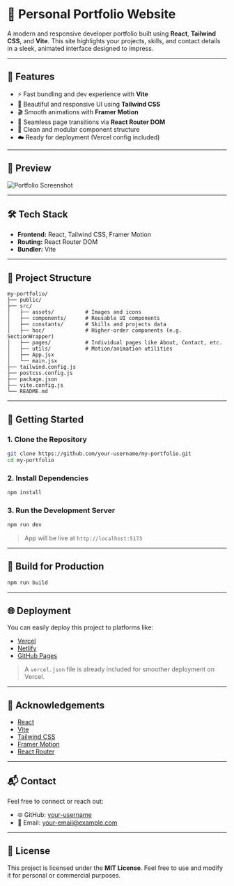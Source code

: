 
# 💼 Personal Portfolio Website

A modern and responsive developer portfolio built using **React**, **Tailwind CSS**, and **Vite**. This site highlights your projects, skills, and contact details in a sleek, animated interface designed to impress.

---

## 🚀 Features

- ⚡ Fast bundling and dev experience with **Vite**
- 💅 Beautiful and responsive UI using **Tailwind CSS**
- 🎬 Smooth animations with **Framer Motion**
- 🔀 Seamless page transitions via **React Router DOM**
- 🧩 Clean and modular component structure
- ☁️ Ready for deployment (Vercel config included)

---

## 📸 Preview

<!-- Replace this image URL with a real screenshot -->
![Portfolio Screenshot](https://via.placeholder.com/1000x500.png?text=Portfolio+Website)

---

## 🛠️ Tech Stack

- **Frontend:** React, Tailwind CSS, Framer Motion
- **Routing:** React Router DOM
- **Bundler:** Vite

---

## 📂 Project Structure

```
my-portfolio/
├── public/
├── src/
│   ├── assets/          # Images and icons
│   ├── components/      # Reusable UI components
│   ├── constants/       # Skills and projects data
│   ├── hoc/             # Higher-order components (e.g. SectionWrapper)
│   ├── pages/           # Individual pages like About, Contact, etc.
│   ├── utils/           # Motion/animation utilities
│   ├── App.jsx
│   └── main.jsx
├── tailwind.config.js
├── postcss.config.js
├── package.json
├── vite.config.js
└── README.md
```

---

## 🧪 Getting Started

### 1. Clone the Repository

```bash
git clone https://github.com/your-username/my-portfolio.git
cd my-portfolio
```

### 2. Install Dependencies

```bash
npm install
```

### 3. Run the Development Server

```bash
npm run dev
```

> App will be live at `http://localhost:5173`

---

## 🧱 Build for Production

```bash
npm run build
```

---

## 🌐 Deployment

You can easily deploy this project to platforms like:

- [Vercel](https://vercel.com/)
- [Netlify](https://www.netlify.com/)
- [GitHub Pages](https://pages.github.com/)

> A `vercel.json` file is already included for smoother deployment on Vercel.

---

## 🙏 Acknowledgements

- [React](https://reactjs.org/)
- [Vite](https://vitejs.dev/)
- [Tailwind CSS](https://tailwindcss.com/)
- [Framer Motion](https://www.framer.com/motion/)
- [React Router](https://reactrouter.com/)

---

## 📬 Contact

Feel free to connect or reach out:

- 🌐 GitHub: [your-username](https://github.com/your-username)
- 📧 Email: your-email@example.com

---

## 📄 License

This project is licensed under the **MIT License**. Feel free to use and modify it for personal or commercial purposes.